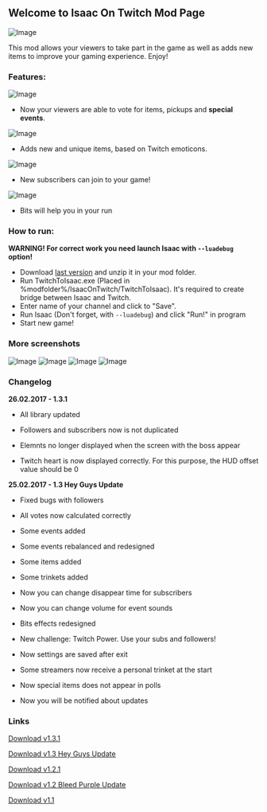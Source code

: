 ## Welcome to Isaac On Twitch Mod Page
![Image](https://vfstudio.github.io/IsaacOnTwitch/imgs/00.png)

This mod allows your viewers to take part in the game as well as adds new items to improve your gaming experience. Enjoy!


### Features:

![Image](https://vfstudio.github.io/IsaacOnTwitch/imgs/02.png)

- Now your viewers are able to vote for items, pickups and **special events**.

![Image](https://vfstudio.github.io/IsaacOnTwitch/imgs/03.png)

- Adds new and unique items, based on Twitch emoticons.

![Image](https://vfstudio.github.io/IsaacOnTwitch/imgs/04.png)

- New subscribers can join to your game!

![Image](https://vfstudio.github.io/IsaacOnTwitch/imgs/05.png)

- Bits will help you in your run


### How to run:
**WARNING! For correct work you need launch Isaac with `--luadebug` option!**

- Download [last version](https://vfstudio.github.io/IsaacOnTwitch/IsaacOnTwitch_v1.2.1.zip) and unzip it in your mod folder.
- Run TwitchToIsaac.exe (Placed in %modfolder%/IsaacOnTwitch/TwitchToIsaac). It's required to create bridge between Isaac and Twitch.
- Enter name of your channel and click to "Save".
- Run Isaac (Don't forget, with `--luadebug`) and click "Run!" in program
- Start new game!

### More screenshots

![Image](https://vfstudio.github.io/IsaacOnTwitch/imgs/01.png)
![Image](https://vfstudio.github.io/IsaacOnTwitch/imgs/06.png)
![Image](https://vfstudio.github.io/IsaacOnTwitch/imgs/07.png)
![Image](https://vfstudio.github.io/IsaacOnTwitch/imgs/08.png)

### Changelog

**26.02.2017 - 1.3.1**

- All library updated

- Followers and subscribers now is not duplicated

- Elemnts no longer displayed when the screen with the boss appear

- Twitch heart is now displayed correctly. For this purpose, the HUD offset value should be 0

**25.02.2017 - 1.3 Hey Guys Update**

- Fixed bugs with followers

- All votes now calculated correctly

- Some events added

- Some events rebalanced and redesigned

- Some items added

- Some trinkets added

- Now you can change disappear time for subscribers

- Now you can change volume for event sounds

- Bits effects redesigned

- New challenge: Twitch Power. Use your subs and followers!

- Now settings are saved after exit

- Some streamers now receive a personal trinket at the start

- Now special items does not appear in polls

- Now you will be notified about updates

### Links
[Download v1.3.1](https://vfstudio.github.io/IsaacOnTwitch/IsaacOnTwitch_v1.3.1.zip)

[Download v1.3 Hey Guys Update](https://vfstudio.github.io/IsaacOnTwitch/IsaacOnTwitch_v1.3.zip)

[Download v1.2.1](https://vfstudio.github.io/IsaacOnTwitch/IsaacOnTwitch_v1.2.1.zip)

[Download v1.2 Bleed Purple Update](https://vfstudio.github.io/IsaacOnTwitch/IsaacOnTwitch_v1.2.zip)

[Download v1.1](https://vfstudio.github.io/IsaacOnTwitch/IsaacOnTwitch_v1.1.zip)